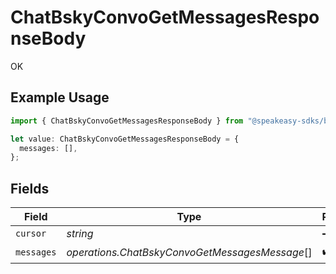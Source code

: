 # ChatBskyConvoGetMessagesResponseBody

OK

## Example Usage

```typescript
import { ChatBskyConvoGetMessagesResponseBody } from "@speakeasy-sdks/bluesky/models/operations";

let value: ChatBskyConvoGetMessagesResponseBody = {
  messages: [],
};
```

## Fields

| Field                                          | Type                                           | Required                                       | Description                                    |
| ---------------------------------------------- | ---------------------------------------------- | ---------------------------------------------- | ---------------------------------------------- |
| `cursor`                                       | *string*                                       | :heavy_minus_sign:                             | N/A                                            |
| `messages`                                     | *operations.ChatBskyConvoGetMessagesMessage*[] | :heavy_check_mark:                             | N/A                                            |